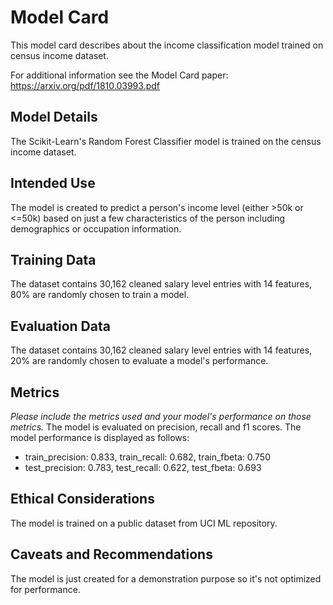 # Model Card

This model card describes about the income classification model trained on census income dataset.

For additional information see the Model Card paper: https://arxiv.org/pdf/1810.03993.pdf

## Model Details
The Scikit-Learn's Random Forest Classifier model is trained on the census income dataset. 

## Intended Use
The model is created to predict a person's income level (either >50k or <=50k) based on just a few characteristics of the person including demographics or occupation information.  

## Training Data
The dataset contains 30,162 cleaned salary level entries with 14 features, 80% are randomly chosen to train a model.

## Evaluation Data
The dataset contains 30,162 cleaned salary level entries with 14 features, 20% are randomly chosen to evaluate a model's performance.

## Metrics
_Please include the metrics used and your model's performance on those metrics._
The model is evaluated on precision, recall and f1 scores.
The model performance is displayed as follows:
- train_precision: 0.833, train_recall: 0.682, train_fbeta: 0.750
- test_precision: 0.783, test_recall: 0.622, test_fbeta: 0.693

## Ethical Considerations
The model is trained on a public dataset from UCI ML repository.

## Caveats and Recommendations
The model is just created for a demonstration purpose so it's not optimized for performance.